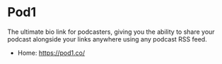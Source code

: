 # Pod1
The ultimate bio link for podcasters, giving you the ability to share your podcast alongside your links anywhere using any podcast RSS feed.

* Home: https://pod1.co/
